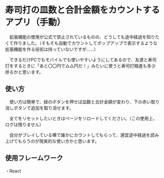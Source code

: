 # 寿司打の皿数と合計金額をカウントするアプリ（手動）

　拡張機能の使用が公式で禁止されているものの、どうしても途中経過を知りたくて作りました。（そもそも自動でカウントしてポップアップで表示するような拡張機能を作る技術は持っていないですが......）

　できるだけPCでもモバイルでも使いやすいようにしてあるので、友達と寿司打をするときに「あと〇〇円で△△円だ！」みたいに使うと寿司打精進も多少捗るかと思います。

## 使い方

　使い方は簡単で、緑のボタンを押せば皿数と合計金額が変わり、下の赤い取り消しボタンで追加を取り消せます。

　全てをリセットしたいときはページをリロードしてください。（この使用上、ログは残りません）

　自分がプレイしている横で誰かにカウントしてもらって、適宜途中経過を読み上げてもらうのが現実的な使い方かと思います。

## 使用フレームワーク

・React
